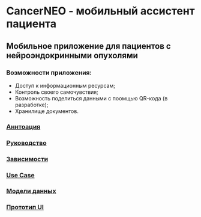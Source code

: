 # CancerNEO - мобильный ассистент пациента
## Мобильное приложение для пациентов с нейроэндокринными опухолями

### Возможности приложения:
- Доступ к информационным ресурсам;
- Контроль своего самочувствия;
- Возможность поделиться данными с поомщью QR-кода (в разработке);
- Хранилище документов.

### [Аннтоация](docs/annotation.md)
### [Руководство](docs/manual.md)
### [Зависимости](docs/dependencies.md)
### [Use Case](docs/usecase.drawio.png)
### [Модели данных](docs/models.drawio.png)
### [Прототип UI](https://www.figma.com/file/Zor74WefZ93M8iQWmcXvFj/CancerNEO?type=design&node-id=6%3A14579&mode=design&t=eS9AqFl1lmxnXkuX-1)

